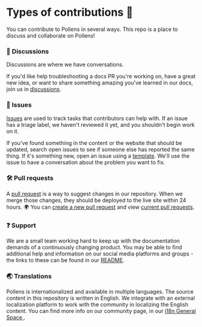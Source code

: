 # Types of contributions :memo:

You can contribute to Pollens in several ways. This repo is a place to discuss and collaborate on Pollens!

### :mega: Discussions

Discussions are where we have conversations.

If you'd like help troubleshooting a docs PR you're working on, have a great new idea, or want to share something amazing you've learned in our docs, join us in [discussions](https://github.com/PollensAI/Pollens/discussions).

### :lady_beetle: Issues

[Issues](https://docs.github.com/en/github/managing-your-work-on-github/about-issues) are used to track tasks that contributors can help with. If an issue has a triage label, we haven't reviewed it yet, and you shouldn't begin work on it.

If you've found something in the content or the website that should be updated, search open issues to see if someone else has reported the same thing. If it's something new, open an issue using a [template](https://github.com/PollensAI/Pollens/issues/new/choose). We'll use the issue to have a conversation about the problem you want to fix.

### :hammer_and_wrench: Pull requests

A [pull request](https://docs.github.com/en/github/collaborating-with-issues-and-pull-requests/about-pull-requests) is a way to suggest changes in our repository. When we merge those changes, they should be deployed to the live site within 24 hours. :earth_africa:
You can [create a new pull request](https://github.com/PollensAI/Pollens/compare) and view [current pull requests](https://github.com/PollensAI/Pollens/pulls).

### :question: Support

We are a small team working hard to keep up with the documentation demands of a continuously changing product.
You may be able to find additional help and information on our social media platforms and groups - the links to these can be found in our [README](../README.md).

### :earth_asia: Translations

Pollens is internationalized and available in multiple languages. The source content in this repository is written in English. We integrate with an external localization platform to work with the community in localizing the English content. You can find more info on our community page, in our [i18n General Space ](https://community.Pollens.pro/c/i18n-general).
